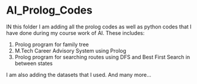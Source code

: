 # AI_Prolog_Codes
IN this folder I am adding all the prolog codes as well as python codes that I have done during my course work of AI. These includes:

1. Prolog program for family tree
2. M.Tech Career Advisory System using Prolog 
3. Prolog program for searching routes using DFS and Best First Search in between states

I am also adding the datasets that I used.
And many more...
